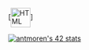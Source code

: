 [<img align="center" alt="HTML" width="40px" src="https://cdn-icons-png.flaticon.com/512/1216/1216733.png" />]

[![antmoren's 42 stats](https://badge42.vercel.app/api/v2/cl47airxk008409law51ifuyg/stats?cursusId=21&coalitionId=piscine)](https://github.com/JaeSeoKim/badge42)


